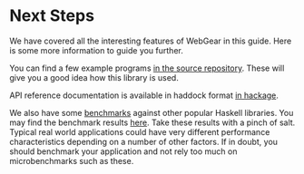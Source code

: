 # Next Steps
We have covered all the interesting features of WebGear in this guide. Here is some more information to guide you
further.

You can find a few example programs [in the source
repository](https://github.com/rkaippully/webgear/tree/master/webgear-examples). These will give you a good idea how
this library is used.

API reference documentation is available in haddock format [in
hackage](https://hackage.haskell.org/package/webgear-server).

We also have some [benchmarks](https://github.com/rkaippully/webgear/tree/master/webgear-benchmarks) against other
popular Haskell libraries. You may find the benchmark results [here](/static/bench-criterion-users.html). Take these results
with a pinch of salt. Typical real world applications could have very different performance characteristics depending on
a number of other factors. If in doubt, you should benchmark your application and not rely too much on microbenchmarks
such as these.
